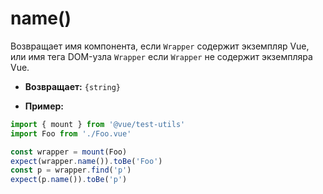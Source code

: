 # name()

Возвращает имя компонента, если `Wrapper` содержит экземпляр Vue, или имя тега DOM-узла `Wrapper` если `Wrapper` не содержит экземпляра Vue.

- **Возвращает:** `{string}`

- **Пример:**

```js
import { mount } from '@vue/test-utils'
import Foo from './Foo.vue'

const wrapper = mount(Foo)
expect(wrapper.name()).toBe('Foo')
const p = wrapper.find('p')
expect(p.name()).toBe('p')
```
